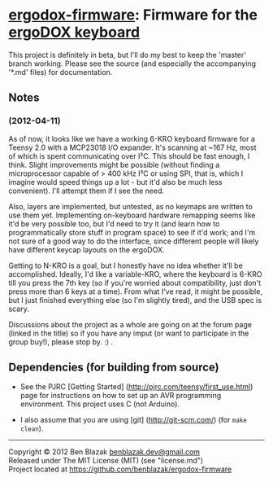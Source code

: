# [ergodox-firmware][]: Firmware for the [ergoDOX keyboard][]

[ergodox-firmware]: https://github.com/benblazak/ergodox-firmware
[ergodox keyboard]: http://geekhack.org/showthread.php?22780-Interest-Check-Custom-split-ergo-keyboard


This project is definitely in beta, but I'll do my best to keep the 'master'
branch working.  Please see the source (and especially the accompanying '*.md'
files) for documentation.


## Notes

### (2012-04-11)
As of now, it looks like we have a working 6-KRO keyboard firmware for a Teensy
2.0 with a MCP23018 I/O expander.  It's scanning at ~167 Hz, most of which is
spent communicating over I&sup2;C.  This should be fast enough, I think.
Slight improvements might be possible (without finding a microprocessor capable
of > 400 kHz I&sup2;C or using SPI, that is, which I imagine would speed things
up a lot - but it'd also be much less convenient).  I'll attempt them if I see
the need.

Also, layers are implemented, but untested, as no keymaps are written to use
them yet.  Implementing on-keyboard hardware remapping seems like it'd be very
possible too, but I'd need to try it (and learn how to programmatically store
stuff in program space) to see if it'd work; and I'm not sure of a good way to
do the interface, since different people will likely have different keycap
layouts on the ergoDOX.

Getting to N-KRO is a goal, but I honestly have no idea whether it'll be
accomplished.  Ideally, I'd like a variable-KRO, where the keyboard is 6-KRO
till you press the 7th key (so if you're worried about compatibility, just
don't press more than 6 keys at a time).  From what I've read, it might be
possible, but I just finished everything else (so I'm slightly tired), and the
USB spec is scary.

Discussions about the project as a whole are going on at the forum page (linked
in the title) so if you have any imput (or want to participate in the group
buy!), please stop by.  :) .


## Dependencies (for building from source)

* See the PJRC [Getting Started] (http://pjrc.com/teensy/first_use.html) page
  for instructions on how to set up an AVR programming environment.  This
  project uses C (not Arduino).

* I also assume that you are using [git] (http://git-scm.com/) (for `make
  clean`).


-------------------------------------------------------------------------------

Copyright &copy; 2012 Ben Blazak <benblazak.dev@gmail.com>  
Released under The MIT License (MIT) (see "license.md")  
Project located at <https://github.com/benblazak/ergodox-firmware>

